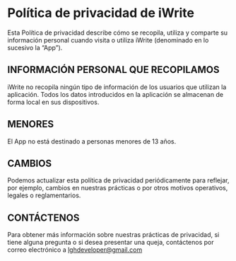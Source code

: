 # Política de privacidad de iWrite

Esta Política de privacidad describe cómo se recopila, utiliza y comparte su información personal cuando visita o utiliza iWrite (denominado en lo sucesivo la “App”).

## INFORMACIÓN PERSONAL QUE RECOPILAMOS

iWrite no recopila ningún tipo de información de los usuarios que utilizan la aplicación. Todos los datos introducidos en la aplicación se almacenan de forma local en sus dispositivos.

## MENORES

El App no está destinado a personas menores de 13 años.

## CAMBIOS

Podemos actualizar esta política de privacidad periódicamente para reflejar, por ejemplo, cambios en nuestras prácticas o por otros motivos operativos, legales o reglamentarios.

## CONTÁCTENOS

Para obtener más información sobre nuestras prácticas de privacidad, si tiene alguna pregunta o si desea presentar una queja, contáctenos por correo electrónico a lghdeveloper@gmail.com
